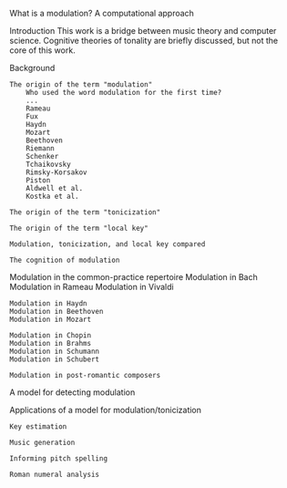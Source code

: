 What is a modulation? A computational approach

Introduction
	This work is a bridge between music theory and computer science.
    Cognitive theories of tonality are briefly discussed, but not the core of this work.


Background

    The origin of the term "modulation"
        Who used the word modulation for the first time?
        ...
        Rameau
        Fux
        Haydn
        Mozart
        Beethoven
        Riemann
        Schenker
        Tchaikovsky
        Rimsky-Korsakov
        Piston
        Aldwell et al.
        Kostka et al.

    The origin of the term "tonicization"

    The origin of the term "local key"

    Modulation, tonicization, and local key compared

    The cognition of modulation


Modulation in the common-practice repertoire
    Modulation in Bach
    Modulation in Rameau
    Modulation in Vivaldi

    Modulation in Haydn
    Modulation in Beethoven
    Modulation in Mozart

    Modulation in Chopin
    Modulation in Brahms
    Modulation in Schumann
    Modulation in Schubert

    Modulation in post-romantic composers


A model for detecting modulation

Applications of a model for modulation/tonicization

    Key estimation

    Music generation

    Informing pitch spelling

    Roman numeral analysis
